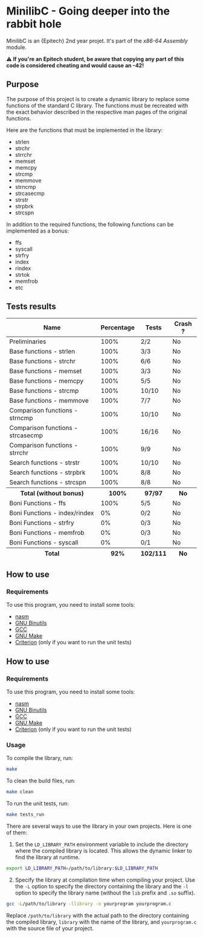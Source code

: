 # MinilibC - Going deeper into the rabbit hole

MinilibC is an {Epitech} 2nd year projet. It's part of the *x86-64 Assembly* module.

**⚠️ If you're an Epitech student, be aware that copying any part of this code is considered cheating and would cause an -42!**

## Purpose

The purpose of this project is to create a dynamic library to replace some functions of the standard C library. The functions must be recreated with the exact behavior described in the respective man pages of the original functions.

Here are the functions that must be implemented in the library:
- strlen
- strchr
- strrchr
- memset
- memcpy
- strcmp
- memmove
- strncmp
- strcasecmp
- strstr
- strpbrk
- strcspn

In addition to the required functions, the following functions can be implemented as a bonus:
- ffs
- syscall
- strfry
- index
- rindex
- strtok
- memfrob
- etc

## Tests results

<table>
    <thead>
        <tr>
            <th>Name</th>
            <th>Percentage</th>
            <th>Tests</th>
            <th>Crash ?</th>
        </tr>
    </thead>
    <tbody>
        <tr>
            <td>Preliminaries</td>
            <td>100%</td>
            <td>2/2</td>
            <td>No</td>
        </tr>
        <tr>
            <td>Base functions - strlen</td>
            <td>100%</td>
            <td>3/3</td>
            <td>No</td>
        </tr>
        <tr>
            <td>Base functions - strchr</td>
            <td>100%</td>
            <td>6/6</td>
            <td>No</td>
        </tr>
        <tr>
            <td>Base functions - memset</td>
            <td>100%</td>
            <td>3/3</td>
            <td>No</td>
        </tr>
        <tr>
            <td>Base functions - memcpy</td>
            <td>100%</td>
            <td>5/5</td>
            <td>No</td>
        </tr>
        <tr>
            <td>Base functions - strcmp</td>
            <td>100%</td>
            <td>10/10</td>
            <td>No</td>
        </tr>
        <tr>
            <td>Base functions - memmove</td>
            <td>100%</td>
            <td>7/7</td>
            <td>No</td>
        </tr>
        <tr>
            <td>Comparison functions - strncmp</td>
            <td>100%</td>
            <td>10/10</td>
            <td>No</td>
        </tr>
        <tr>
            <td>Comparison functions - strcasecmp</td>
            <td>100%</td>
            <td>16/16</td>
            <td>No</td>
        </tr>
        <tr>
            <td>Comparison functions - strrchr</td>
            <td>100%</td>
            <td>9/9</td>
            <td>No</td>
        </tr>
        <tr>
            <td>Search functions - strstr</td>
            <td>100%</td>
            <td>10/10</td>
            <td>No</td>
        </tr>
        <tr>
            <td>Search functions - strpbrk</td>
            <td>100%</td>
            <td>8/8</td>
            <td>No</td>
        </tr>
        <tr>
            <td>Search functions - strcspn</td>
            <td>100%</td>
            <td>8/8</td>
            <td>No</td>
        </tr>
        <tr>
            <th>Total (without bonus)</th>
            <th>100%</th>
            <th>97/97</th>
            <th>No</th>
        </tr>
        <tr>
            <td>Boni Functions - ffs</td>
            <td>100%</td>
            <td>5/5</td>
            <td>No</th>
        </tr>
        <tr>
            <td>Boni Functions - index/rindex</td>
            <td>0%</td>
            <td>0/2</td>
            <td>No</th>
        </tr>
        <tr>
            <td>Boni Functions - strfry</td>
            <td>0%</td>
            <td>0/3</td>
            <td>No</th>
        </tr>
        <tr>
            <td>Boni Functions - memfrob</td>
            <td>0%</td>
            <td>0/3</td>
            <td>No</th>
        </tr>
        <tr>
            <td>Boni Functions - syscall</td>
            <td>0%</td>
            <td>0/1</td>
            <td>No</th>
        </tr>
    </tbody>
    <tfoot>
        <tr>
            <th>Total</th>
            <th>92%</th>
            <th>102/111</th>
            <th>No</th>
        </tr>
    </tfoot>
</table>

## How to use

### Requirements

To use this program, you need to install some tools:
- [nasm](https://www.nasm.us/)
- [GNU Binutils](https://www.gnu.org/software/binutils/)
- [GCC](https://gcc.gnu.org/)
- [GNU Make](https://www.gnu.org/software/make/)
- [Criterion](https://criterion.readthedocs.io/en/master/setup.html) (only if you want to run the unit tests)

## How to use

### Requirements

To use this program, you need to install some tools:
- [nasm](https://www.nasm.us/)
- [GNU Binutils](https://www.gnu.org/software/binutils/)
- [GCC](https://gcc.gnu.org/)
- [GNU Make](https://www.gnu.org/software/make/)
- [Criterion](https://criterion.readthedocs.io/en/master/setup.html) (only if you want to run the unit tests)

### Usage

To compile the library, run:
```sh
make
```

To clean the build files, run:
```sh
make clean
```

To run the unit tests, run:
```sh
make tests_run
```

There are several ways to use the library in your own projects. Here is one of them:

1. Set the `LD_LIBRARY_PATH` environment variable to include the directory where the compiled library is located. This allows the dynamic linker to find the library at runtime.

```sh
export LD_LIBRARY_PATH=/path/to/library:$LD_LIBRARY_PATH
```

2. Specify the library at compilation time when compiling your project. Use the `-L` option to specify the directory containing the library and the `-l` option to specify the library name (without the `lib` prefix and `.so` suffix).

```sh
gcc -L/path/to/library -llibrary -o yourprogram yourprogram.c
```

Replace `/path/to/library` with the actual path to the directory containing the compiled library, `library` with the name of the library, and `yourprogram.c` with the source file of your project.

